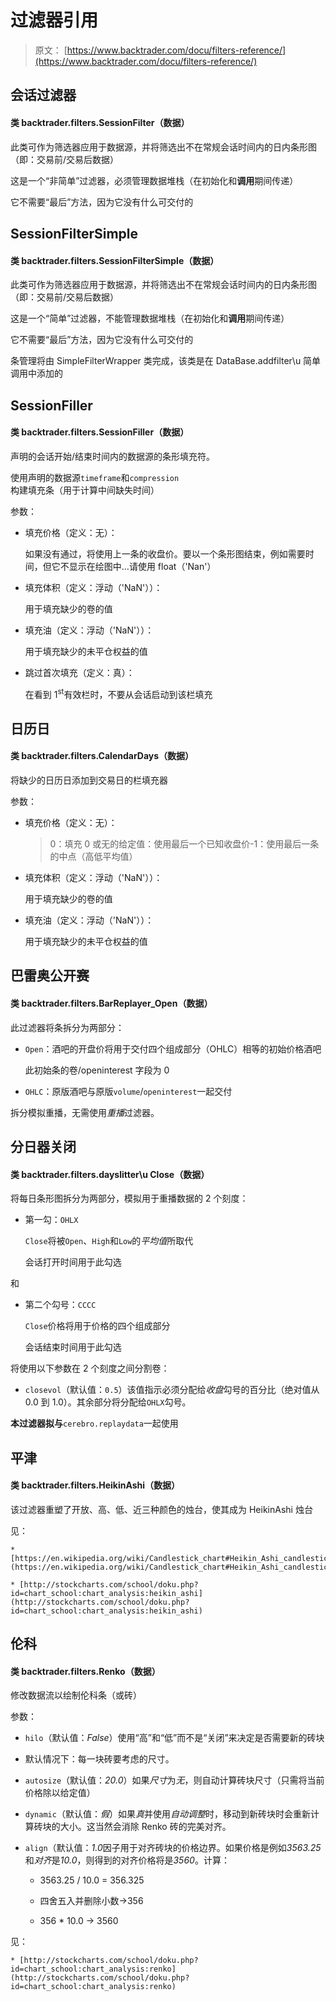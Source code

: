 # 过滤器引用

> 原文： [https://www.backtrader.com/docu/filters-reference/](https://www.backtrader.com/docu/filters-reference/)

## 会话过滤器

#### 类 backtrader.filters.SessionFilter（数据）

此类可作为筛选器应用于数据源，并将筛选出不在常规会话时间内的日内条形图（即：交易前/交易后数据）

这是一个“非简单”过滤器，必须管理数据堆栈（在初始化和**调用**期间传递）

它不需要“最后”方法，因为它没有什么可交付的

## SessionFilterSimple

#### 类 backtrader.filters.SessionFilterSimple（数据）

此类可作为筛选器应用于数据源，并将筛选出不在常规会话时间内的日内条形图（即：交易前/交易后数据）

这是一个“简单”过滤器，不能管理数据堆栈（在初始化和**调用**期间传递）

它不需要“最后”方法，因为它没有什么可交付的

条管理将由 SimpleFilterWrapper 类完成，该类是在 DataBase.addfilter\u 简单调用中添加的

## SessionFiller

#### 类 backtrader.filters.SessionFiller（数据）

声明的会话开始/结束时间内的数据源的条形填充符。

使用声明的数据源`timeframe`和`compression`构建填充条（用于计算中间缺失时间）

参数：

*   填充价格（定义：无）：

    如果没有通过，将使用上一条的收盘价。要以一个条形图结束，例如需要时间，但它不显示在绘图中…请使用 float（'Nan'）

*   填充体积（定义：浮动（'NaN'））：

    用于填充缺少的卷的值

*   填充油（定义：浮动（'NaN'））：

    用于填充缺少的未平仓权益的值

*   跳过首次填充（定义：真）：

    在看到 1<sup>st</sup>有效栏时，不要从会话启动到该栏填充

## 日历日

#### 类 backtrader.filters.CalendarDays（数据）

将缺少的日历日添加到交易日的栏填充器

参数：

*   填充价格（定义：无）：

    > 0：填充 0 或无的给定值：使用最后一个已知收盘价-1：使用最后一条的中点（高低平均值）

*   填充体积（定义：浮动（'NaN'））：

    用于填充缺少的卷的值

*   填充油（定义：浮动（'NaN'））：

    用于填充缺少的未平仓权益的值

## 巴雷奥公开赛

#### 类 backtrader.filters.BarReplayer_Open（数据）

此过滤器将条拆分为两部分：

*   `Open`：酒吧的开盘价将用于交付四个组成部分（OHLC）相等的初始价格酒吧

    此初始条的卷/openinterest 字段为 0

*   `OHLC`：原版酒吧与原版`volume`/`openinterest`一起交付

拆分模拟重播，无需使用*重播*过滤器。

## 分日器关闭

#### 类 backtrader.filters.dayslitter\u Close（数据）

将每日条形图拆分为两部分，模拟用于重播数据的 2 个刻度：

*   第一勾：`OHLX`

    `Close`将被`Open`、`High`和`Low`的*平均值*所取代

    会话打开时间用于此勾选

和

*   第二个勾号：`CCCC`

    `Close`价格将用于价格的四个组成部分

    会话结束时间用于此勾选

将使用以下参数在 2 个刻度之间分割卷：

*   `closevol`（默认值：`0.5`）该值指示必须分配给*收盘*勾号的百分比（绝对值从 0.0 到 1.0）。其余部分将分配给`OHLX`勾号。

**本过滤器拟与**`cerebro.replaydata`一起使用

## 平津

#### 类 backtrader.filters.HeikinAshi（数据）

该过滤器重塑了开放、高、低、近三种颜色的烛台，使其成为 HeikinAshi 烛台

见：

```
* [https://en.wikipedia.org/wiki/Candlestick_chart#Heikin_Ashi_candlesticks](https://en.wikipedia.org/wiki/Candlestick_chart#Heikin_Ashi_candlesticks)

* [http://stockcharts.com/school/doku.php?id=chart_school:chart_analysis:heikin_ashi](http://stockcharts.com/school/doku.php?id=chart_school:chart_analysis:heikin_ashi) 
```

## 伦科

#### 类 backtrader.filters.Renko（数据）

修改数据流以绘制伦科条（或砖）

参数：

*   `hilo`（默认值：*False*）使用“高”和“低”而不是“关闭”来决定是否需要新的砖块

*   默认情况下：每一块砖要考虑的尺寸。

*   `autosize`（默认值：*20.0*）如果*尺寸*为*无*，则自动计算砖块尺寸（只需将当前价格除以给定值）

*   `dynamic`（默认值：*假*）如果*真*并使用*自动调整*时，移动到新砖块时会重新计算砖块的大小。这当然会消除 Renko 砖的完美对齐。

*   `align`（默认值：*1.0*因子用于对齐砖块的价格边界。如果价格是例如*3563.25*和*对齐*是*10.0*，则得到的对齐价格将是*3560*。计算：

    *   3563.25 / 10.0 = 356.325

    *   四舍五入并删除小数->356

    *   356 * 10.0 -> 3560

见：

```
* [http://stockcharts.com/school/doku.php?id=chart_school:chart_analysis:renko](http://stockcharts.com/school/doku.php?id=chart_school:chart_analysis:renko) 
```